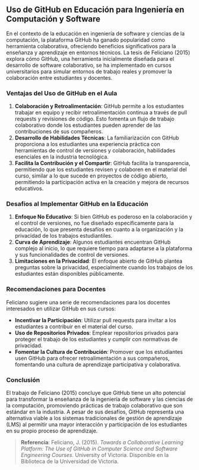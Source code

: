 ## Uso de GitHub en Educación para Ingeniería en Computación y Software

En el contexto de la educación en ingeniería de software y ciencias de la computación, la plataforma GitHub ha ganado popularidad como herramienta colaborativa, ofreciendo beneficios significativos para la enseñanza y aprendizaje en entornos técnicos. La tesis de Feliciano (2015) explora cómo GitHub, una herramienta inicialmente diseñada para el desarrollo de software colaborativo, se ha implementado en cursos universitarios para simular entornos de trabajo reales y promover la colaboración entre estudiantes y docentes.

### Ventajas del Uso de GitHub en el Aula
1. **Colaboración y Retroalimentación**: GitHub permite a los estudiantes trabajar en equipo y recibir retroalimentación continua a través de pull requests y revisiones de código. Esto fomenta un flujo de trabajo colaborativo donde los estudiantes pueden aprender de las contribuciones de sus compañeros.
2. **Desarrollo de Habilidades Técnicas**: La familiarización con GitHub proporciona a los estudiantes una experiencia práctica con herramientas de control de versiones y colaboración, habilidades esenciales en la industria tecnológica.
3. **Facilita la Contribución y el Compartir**: GitHub facilita la transparencia, permitiendo que los estudiantes revisen y colaboren en el material del curso, similar a lo que sucede en proyectos de código abierto, permitiendo la participación activa en la creación y mejora de recursos educativos.

### Desafíos al Implementar GitHub en la Educación
1. **Enfoque No Educativo**: Si bien GitHub es poderoso en la colaboración y el control de versiones, no fue diseñado específicamente para la educación, lo que presenta desafíos en cuanto a la organización y la privacidad de los trabajos estudiantiles.
2. **Curva de Aprendizaje**: Algunos estudiantes encuentran GitHub complejo al inicio, lo que requiere tiempo para adaptarse a la plataforma y sus funcionalidades de control de versiones.
3. **Limitaciones en la Privacidad**: El enfoque abierto de GitHub plantea preguntas sobre la privacidad, especialmente cuando los trabajos de los estudiantes están disponibles públicamente.

### Recomendaciones para Docentes
Feliciano sugiere una serie de recomendaciones para los docentes interesados en utilizar GitHub en sus cursos:
- **Incentivar la Participación**: Utilizar pull requests para invitar a los estudiantes a contribuir en el material del curso.
- **Uso de Repositorios Privados**: Emplear repositorios privados para proteger el trabajo de los estudiantes y cumplir con normativas de privacidad.
- **Fomentar la Cultura de Contribución**: Promover que los estudiantes usen GitHub para ofrecer retroalimentación a sus compañeros, fomentando una cultura de aprendizaje participativa y colaborativa.

### Conclusión
El trabajo de Feliciano (2015) concluye que GitHub tiene un alto potencial para transformar la enseñanza de la ingeniería de software y las ciencias de la computación, promoviendo prácticas de trabajo colaborativo que son estándar en la industria. A pesar de sus desafíos, GitHub representa una alternativa viable a los sistemas tradicionales de gestión de aprendizaje (LMS) al permitir una mayor interacción y participación de los estudiantes en su propio proceso de aprendizaje.

> **Referencia**: Feliciano, J. (2015). *Towards a Collaborative Learning Platform: The Use of GitHub in Computer Science and Software Engineering Courses*. University of Victoria. Disponible en la Biblioteca de la Universidad de Victoria.
